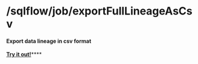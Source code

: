 # /sqlflow/job/exportFullLineageAsCsv

#### Export data lineage in csv format

[**Try it out!**](../../swagger-ui.md)****
